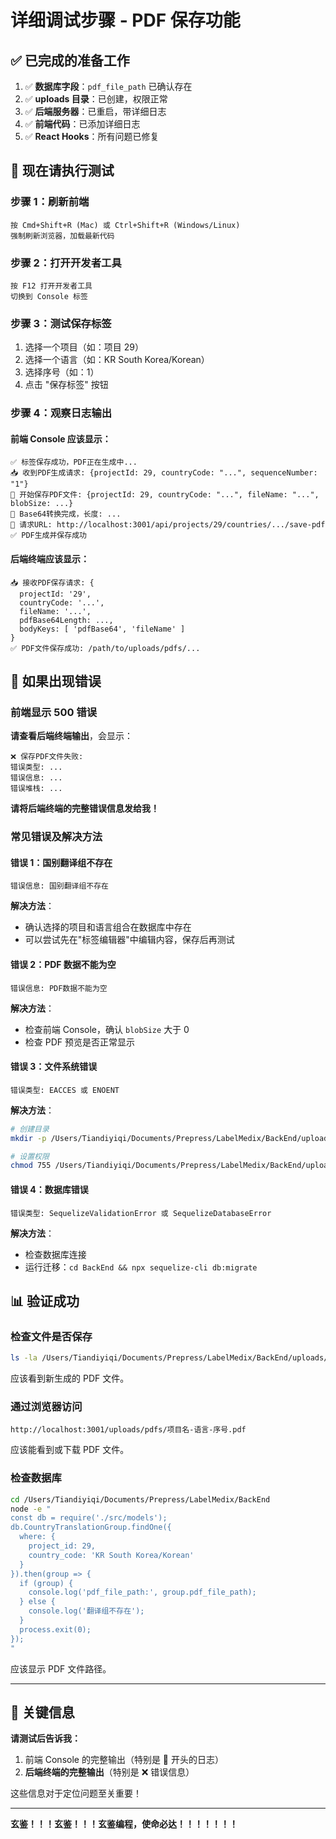 # 详细调试步骤 - PDF 保存功能

## ✅ 已完成的准备工作

1. ✅ **数据库字段**：`pdf_file_path` 已确认存在
2. ✅ **uploads 目录**：已创建，权限正常
3. ✅ **后端服务器**：已重启，带详细日志
4. ✅ **前端代码**：已添加详细日志
5. ✅ **React Hooks**：所有问题已修复

## 🧪 现在请执行测试

### 步骤 1：刷新前端

```
按 Cmd+Shift+R (Mac) 或 Ctrl+Shift+R (Windows/Linux)
强制刷新浏览器，加载最新代码
```

### 步骤 2：打开开发者工具

```
按 F12 打开开发者工具
切换到 Console 标签
```

### 步骤 3：测试保存标签

1. 选择一个项目（如：项目 29）
2. 选择一个语言（如：KR South Korea/Korean）
3. 选择序号（如：1）
4. 点击 "保存标签" 按钮

### 步骤 4：观察日志输出

#### 前端 Console 应该显示：

```
✅ 标签保存成功，PDF正在生成中...
📥 收到PDF生成请求: {projectId: 29, countryCode: "...", sequenceNumber: "1"}
🔧 开始保存PDF文件: {projectId: 29, countryCode: "...", fileName: "...", blobSize: ...}
🔧 Base64转换完成，长度: ...
🔧 请求URL: http://localhost:3001/api/projects/29/countries/.../save-pdf
✅ PDF生成并保存成功
```

#### 后端终端应该显示：

```
📥 接收PDF保存请求: {
  projectId: '29',
  countryCode: '...',
  fileName: '...',
  pdfBase64Length: ...,
  bodyKeys: [ 'pdfBase64', 'fileName' ]
}
✅ PDF文件保存成功: /path/to/uploads/pdfs/...
```

## 🐛 如果出现错误

### 前端显示 500 错误

**请查看后端终端输出**，会显示：

```
❌ 保存PDF文件失败:
错误类型: ...
错误信息: ...
错误堆栈: ...
```

**请将后端终端的完整错误信息发给我！**

### 常见错误及解决方法

#### 错误 1：国别翻译组不存在

```
错误信息: 国别翻译组不存在
```

**解决方法**：

- 确认选择的项目和语言组合在数据库中存在
- 可以尝试先在"标签编辑器"中编辑内容，保存后再测试

#### 错误 2：PDF 数据不能为空

```
错误信息: PDF数据不能为空
```

**解决方法**：

- 检查前端 Console，确认 `blobSize` 大于 0
- 检查 PDF 预览是否正常显示

#### 错误 3：文件系统错误

```
错误类型: EACCES 或 ENOENT
```

**解决方法**：

```bash
# 创建目录
mkdir -p /Users/Tiandiyiqi/Documents/Prepress/LabelMedix/BackEnd/uploads/pdfs

# 设置权限
chmod 755 /Users/Tiandiyiqi/Documents/Prepress/LabelMedix/BackEnd/uploads/pdfs
```

#### 错误 4：数据库错误

```
错误类型: SequelizeValidationError 或 SequelizeDatabaseError
```

**解决方法**：

- 检查数据库连接
- 运行迁移：`cd BackEnd && npx sequelize-cli db:migrate`

## 📊 验证成功

### 检查文件是否保存

```bash
ls -la /Users/Tiandiyiqi/Documents/Prepress/LabelMedix/BackEnd/uploads/pdfs/
```

应该看到新生成的 PDF 文件。

### 通过浏览器访问

```
http://localhost:3001/uploads/pdfs/项目名-语言-序号.pdf
```

应该能看到或下载 PDF 文件。

### 检查数据库

```bash
cd /Users/Tiandiyiqi/Documents/Prepress/LabelMedix/BackEnd
node -e "
const db = require('./src/models');
db.CountryTranslationGroup.findOne({
  where: {
    project_id: 29,
    country_code: 'KR South Korea/Korean'
  }
}).then(group => {
  if (group) {
    console.log('pdf_file_path:', group.pdf_file_path);
  } else {
    console.log('翻译组不存在');
  }
  process.exit(0);
});
"
```

应该显示 PDF 文件路径。

---

## 🎯 关键信息

**请测试后告诉我：**

1. 前端 Console 的完整输出（特别是 🔧 开头的日志）
2. **后端终端的完整输出**（特别是 ❌ 错误信息）

这些信息对于定位问题至关重要！

---

**玄鉴！！！玄鉴！！！玄鉴编程，使命必达！！！！！！！**
